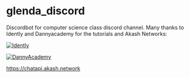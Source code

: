 # glenda_discord
Discordbot for computer science class discord channel. Many thanks to Idently and Dannyacademy for the tutorials and Akash Networks:


[![Idently](https://img.youtube.com/vi/UYJDKSah-Ww/0.jpg)](https://www.youtube.com/watch?v=UYJDKSah-Ww)

[![DannyAcademy](https://img.youtube.com/vi/ovT9GQ-0mlU/0.jpg)](https://www.youtube.com/watch?v=ovT9GQ-0mlU)  


https://chatapi.akash.network

